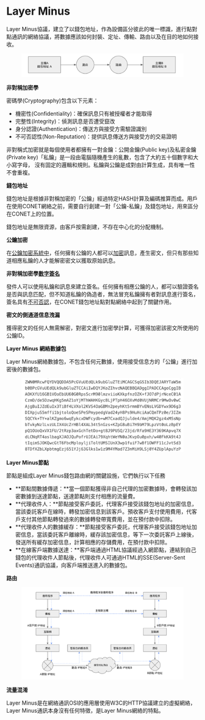 # Layer Minus

Layer Minus協議，建立了以錢包地址，作為設備區分彼此的唯一標識，進行點對點通訊的網絡協議，將數據應該如何封裝、定址、傳輸、路由以及在目的地如何接收。

<figure><img src="../../../.gitbook/assets/image (4).png" alt=""><figcaption></figcaption></figure>

**非對稱加密學**

密碼學(Cryptography)包含以下元素：

* 機密性(Confidentiality)：確保訊息只有被授權者才能取得
* 完整性(Integrity)：偵測訊息是否遭受竄改
* 身分認證(Authentication)：傳送方與接受方需驗證識別
* 不可否認性(Non-Reputation)：提供訊息傳送方與接受方的交易證明

非對稱式加密就是每個使用者都擁有一對金鑰：公開金鑰(Public key)及私密金鑰(Private key)「私鑰」是一段由電腦隨機產生的亂數，包含了大約五十個數字和大小寫字母， 沒有固定的邏輯和規則。私鑰與公鑰是成對由計算生成，具有唯一性不會重複。

**錢包地址**

錢包地址是根據非對稱加密的「公鑰」經過特定HASH計算及編碼推算而成。用戶在使用CONET網絡之前，需要自行創建一對「公鑰-私鑰」及錢包地址，用來區分在CONET上的位置。

錢包地址是無限資源，由客戶按需創建，不存在中心化的分配機制。

**公鑰加密**

在[公鑰加密系統中](https://cacr.uwaterloo.ca/hac/about/chap8.pdf)，任何擁有公鑰的人都可以[加密](https://en.wikipedia.org/wiki/Encryption)訊息，產生密文，但只有那些知道相應私鑰的人才能解密密文以獲取原始訊息。

**非對稱加密學**[**數字簽名**](https://en.wikipedia.org/wiki/Digital\_signature)

發件人可以使用私鑰和訊息來建立簽名。任何擁有相應公鑰的人，都可以驗證簽名是否與訊息匹配，但不知道私鑰的偽造者，無法冒充私鑰擁有者對訊息進行簽名，簽名具有[不可否認](https://en.wikipedia.org/wiki/Non-repudiation)，在CONET錢包地址點對點網絡中起到了關鍵作用。

**密文的側通道信息洩漏**

獲得密文的任何人無需解密，對密文進行加密學計算，可獲得加密該密文所使用的公鑰ID。

**Layer Minus 網絡數據包**

Layer Minus網絡數據包，不包含任何元數據，使用接受信息方的「公鑰」進行加密後的數據包。

<figure><img src="../../../.gitbook/assets/image (5).png" alt=""><figcaption></figcaption></figure>

**Layer Minus節點**

節點是組成Layer Minus錢包路由網的關鍵設施，它們執行以下任務

* **節點間數據傳遞：**當一個節點獲得非自己代理的加密數據時，會轉發該加密數據到送達節點，送達節點則支付相應的流量費。
* **代理收件人：**節點接受客戶委託，代理客戶接受該錢包地址的加密信息，當該委託客戶在線時，轉發加密信息到該客戶。預收客戶支付使用費用，代客戶支付其他節點轉發過來的數據轉發帶寬費用，並在預付款中扣除。
* **代理收件人的數據緩存：**節點接受客戶委託，代理客戶接受該錢包地址加密信息，當該委託客戶離線時，緩存該加密信息，等下一次委託客戶上線後，發送所有緩存加密信息，計算相應的存儲費用，在預付款中扣除。
* **在線客戶端數據送達：**客戶端通過HTML協議經過入網節點，連結到自己錢包的代理收件人節點後，代理收件人可通過HTML的SSE(Server-Sent Events)通訊協議，向客戶端推送進入的數據包。

**路由**

<figure><img src="../../../.gitbook/assets/image (6).png" alt=""><figcaption></figcaption></figure>

**流量混淆**

Layer Minus是在網絡通訊OSI的應用層使用W3C的HTTP協議建立的虛擬網絡，Layer Minus通訊本身沒有任何特徵，是Layer Minus網絡的特點。
